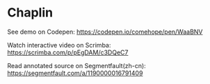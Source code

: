 # Chaplin

See demo on Codepen: https://codepen.io/comehope/pen/WaaBNV

Watch interactive video on Scrimba: https://scrimba.com/p/pEgDAM/c3DQeC7

Read annotated source on Segmentfault(zh-cn): https://segmentfault.com/a/1190000016791409